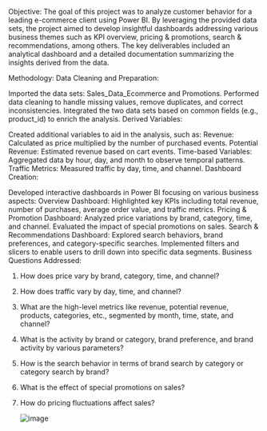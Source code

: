 Objective:
The goal of this project was to analyze customer behavior for a leading e-commerce client using Power BI. By leveraging the provided data sets, the project aimed to develop insightful dashboards addressing various business themes such as KPI overview, pricing & promotions, search & recommendations, among others. The key deliverables included an analytical dashboard and a detailed documentation summarizing the insights derived from the data.

Methodology:
Data Cleaning and Preparation:

Imported the data sets: Sales_Data_Ecommerce and Promotions.
Performed data cleaning to handle missing values, remove duplicates, and correct inconsistencies.
Integrated the two data sets based on common fields (e.g., product_id) to enrich the analysis.
Derived Variables:

Created additional variables to aid in the analysis, such as:
Revenue: Calculated as price multiplied by the number of purchased events.
Potential Revenue: Estimated revenue based on cart events.
Time-based Variables: Aggregated data by hour, day, and month to observe temporal patterns.
Traffic Metrics: Measured traffic by day, time, and channel.
Dashboard Creation:

Developed interactive dashboards in Power BI focusing on various business aspects:
Overview Dashboard: Highlighted key KPIs including total revenue, number of purchases, average order value, and traffic metrics.
Pricing & Promotion Dashboard: Analyzed price variations by brand, category, time, and channel. Evaluated the impact of special promotions on sales.
Search & Recommendations Dashboard: Explored search behaviors, brand preferences, and category-specific searches.
Implemented filters and slicers to enable users to drill down into specific data segments.
Business Questions Addressed:

1. How does price vary by brand, category, time, and channel?
2. How does traffic vary by day, time, and channel?
3. What are the high-level metrics like revenue, potential revenue, products, categories, etc., segmented by month, time, state, and channel?
4. What is the activity by brand or category, brand preference, and brand activity by various parameters?
5. How is the search behavior in terms of brand search by category or category search by brand?
6. What is the effect of special promotions on sales?
7. How do pricing fluctuations affect sales?

   ![image](https://github.com/chaithra2905/Retail-Data-Analysis-Power-Bi/assets/60225390/9b579218-bd86-4cce-82b9-eaddad2dcb8a)

